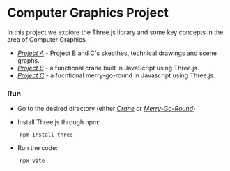 # Computer Graphics Project

In this project we explore the Three.js library and some key concepts in the area of Computer Graphics.

- *[Project A](.A)* - Project B and C's skecthes, technical drawings and scene graphs.
- *[Project B](.B)* - a functional crane built in JavaScript using Three.js.
- *[Project C](.C)* - a fucntional merry-go-round in Javascript using Three.js.

### Run

- Go to the desired directory (either *[Crane](.B)* or *[Merry-Go-Round](.C)*)

- Install Three.js through npm:
``` 
    npm install three
```

- Run the code:
``` 
    npx vite
``` 